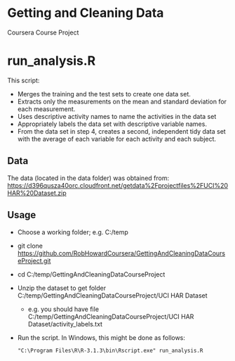 # Getting and Cleaning Data 
Coursera Course Project

# run_analysis.R
This script:

* Merges the training and the test sets to create one data set.
* Extracts only the measurements on the mean and standard deviation for each measurement. 
* Uses descriptive activity names to name the activities in the data set
* Appropriately labels the data set with descriptive variable names. 
* From the data set in step 4, creates a second, independent tidy data set with the average of each variable for each activity and each subject.


## Data
The data (located in the data folder) was obtained from: 
https://d396qusza40orc.cloudfront.net/getdata%2Fprojectfiles%2FUCI%20HAR%20Dataset.zip 

## Usage
* Choose a working  folder; e.g. C:/temp
* git clone https://github.com/RobHowardCoursera/GettingAndCleaningDataCourseProject.git
* cd C:/temp/GettingAndCleaningDataCourseProject
* Unzip the dataset to get folder C:/temp/GettingAndCleaningDataCourseProject/UCI HAR Dataset
  * e.g. you should have file C:/temp/GettingAndCleaningDataCourseProject/UCI HAR Dataset/activity_labels.txt
* Run the script. In Windows, this might be done as follows:

    ```"C:\Program Files\R\R-3.1.3\bin\Rscript.exe" run_analysis.R```


